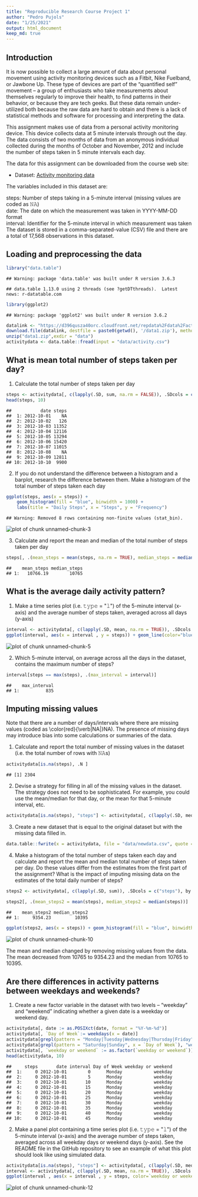 ```yaml
---
title: "Reproducible Research Course Project 1"
author: "Pedro Pujols"
date: "1/25/2021"
output: html_document
keep_md: true
---
```


## Introduction
It is now possible to collect a large amount of data about personal movement using activity monitoring devices such as a Fitbit, Nike Fuelband, or Jawbone Up. These type of devices are part of the “quantified self” movement – a group of enthusiasts who take measurements about themselves regularly to improve their health, to find patterns in their behavior, or because they are tech geeks. But these data remain under-utilized both because the raw data are hard to obtain and there is a lack of statistical methods and software for processing and interpreting the data.

This assignment makes use of data from a personal activity monitoring device. This device collects data at 5 minute intervals through out the day. The data consists of two months of data from an anonymous individual collected during the months of October and November, 2012 and include the number of steps taken in 5 minute intervals each day.

The data for this assignment can be downloaded from the course web site:

* Dataset: [Activity monitoring data](https://d396qusza40orc.cloudfront.net/repdata%2Fdata%2Factivity.zip) 

The variables included in this dataset are:

steps: Number of steps taking in a 5-minute interval (missing values are coded as 𝙽𝙰) </br>
date: The date on which the measurement was taken in YYYY-MM-DD format </br>
interval: Identifier for the 5-minute interval in which measurement was taken </br>
The dataset is stored in a comma-separated-value (CSV) file and there are a total of 17,568 observations in this dataset. 

## Loading and preprocessing the data


```r
library("data.table")
```

```
## Warning: package 'data.table' was built under R version 3.6.3
```

```
## data.table 1.13.0 using 2 threads (see ?getDTthreads).  Latest news: r-datatable.com
```

```r
library(ggplot2)
```

```
## Warning: package 'ggplot2' was built under R version 3.6.2
```

```r
datalink <- "https://d396qusza40orc.cloudfront.net/repdata%2Fdata%2Factivity.zip"
download.file(datalink, destfile = paste0(getwd(), '/data1.zip'), method = "curl")
unzip("data1.zip",exdir = "data")
activitydata <- data.table::fread(input = "data/activity.csv")
```
## What is mean total number of steps taken per day?

1. Calculate the total number of steps taken per day


```r
steps <- activitydata[, c(lapply(.SD, sum, na.rm = FALSE)), .SDcols = c("steps"), by = .(date)] 
head(steps, 10)
```

```
##           date steps
##  1: 2012-10-01    NA
##  2: 2012-10-02   126
##  3: 2012-10-03 11352
##  4: 2012-10-04 12116
##  5: 2012-10-05 13294
##  6: 2012-10-06 15420
##  7: 2012-10-07 11015
##  8: 2012-10-08    NA
##  9: 2012-10-09 12811
## 10: 2012-10-10  9900
```

2. If you do not understand the difference between a histogram and a barplot, research the difference between them. Make a histogram of the total number of steps taken each day


```r
ggplot(steps, aes(x = steps)) +
    geom_histogram(fill = "blue", binwidth = 1000) +
    labs(title = "Daily Steps", x = "Steps", y = "Frequency")
```

```
## Warning: Removed 8 rows containing non-finite values (stat_bin).
```

![plot of chunk unnamed-chunk-3](figure/unnamed-chunk-3-1.png)

3. Calculate and report the mean and median of the total number of steps taken per day

```r
steps[, .(mean_steps = mean(steps, na.rm = TRUE), median_steps = median(steps, na.rm = TRUE))]
```

```
##    mean_steps median_steps
## 1:   10766.19        10765
```

## What is the average daily activity pattern?

1. Make a time series plot (i.e. 𝚝𝚢𝚙𝚎 = "𝚕") of the 5-minute interval (x-axis) and the average number of steps taken, averaged across all days (y-axis)


```r
interval <- activitydata[, c(lapply(.SD, mean, na.rm = TRUE)), .SDcols = c("steps"), by = .(interval)] 
ggplot(interval, aes(x = interval , y = steps)) + geom_line(color="blue", size=1) + labs(title = "Avg. Daily Steps", x = "Interval", y = "Avg. Steps per day")
```

![plot of chunk unnamed-chunk-5](figure/unnamed-chunk-5-1.png)

2. Which 5-minute interval, on average across all the days in the dataset, contains the maximum number of steps?


```r
interval[steps == max(steps), .(max_interval = interval)]
```

```
##    max_interval
## 1:          835
```

## Imputing missing values

Note that there are a number of days/intervals where there are missing values (coded as \color{red}{\verb|NA|}NA). The presence of missing days may introduce bias into some calculations or summaries of the data.  

1. Calculate and report the total number of missing values in the dataset (i.e. the total number of rows with 𝙽𝙰s)


```r
activitydata[is.na(steps), .N ]
```

```
## [1] 2304
```

2. Devise a strategy for filling in all of the missing values in the dataset. The strategy does not need to be sophisticated. For example, you could use the mean/median for that day, or the mean for that 5-minute interval, etc.


```r
activitydata[is.na(steps), "steps"] <- activitydata[, c(lapply(.SD, median, na.rm = TRUE)), .SDcols = c("steps")]
```

3. Create a new dataset that is equal to the original dataset but with the missing data filled in.


```r
data.table::fwrite(x = activitydata, file = "data/newdata.csv", quote = FALSE)
```

4. Make a histogram of the total number of steps taken each day and calculate and report the mean and median total number of steps taken per day. Do these values differ from the estimates from the first part of the assignment? What is the impact of imputing missing data on the estimates of the total daily number of steps?


```r
steps2 <- activitydata[, c(lapply(.SD, sum)), .SDcols = c("steps"), by = .(date)] 

steps2[, .(mean_steps2 = mean(steps), median_steps2 = median(steps))]
```

```
##    mean_steps2 median_steps2
## 1:     9354.23         10395
```

```r
ggplot(steps2, aes(x = steps)) + geom_histogram(fill = "blue", binwidth = 1000) + labs(title = "Daily Steps", x = "Steps", y = "Frequency")
```

![plot of chunk unnamed-chunk-10](figure/unnamed-chunk-10-1.png)

The mean and median changed by removing missing values from the data. The mean decreased from 10765 to 9354.23 and the median from 10765 to 10395.

## Are there differences in activity patterns between weekdays and weekends?

1. Create a new factor variable in the dataset with two levels – “weekday” and “weekend” indicating whether a given date is a weekday or weekend day.


```r
activitydata[, date := as.POSIXct(date, format = "%Y-%m-%d")]
activitydata[, `Day of Week`:= weekdays(x = date)]
activitydata[grepl(pattern = "Monday|Tuesday|Wednesday|Thursday|Friday", x = `Day of Week`), "weekday or weekend"] <- "weekday"
activitydata[grepl(pattern = "Saturday|Sunday", x = `Day of Week`), "weekday or weekend"] <- "weekend"
activitydata[, `weekday or weekend` := as.factor(`weekday or weekend`)]
head(activitydata, 10)
```

```
##     steps       date interval Day of Week weekday or weekend
##  1:     0 2012-10-01        0      Monday            weekday
##  2:     0 2012-10-01        5      Monday            weekday
##  3:     0 2012-10-01       10      Monday            weekday
##  4:     0 2012-10-01       15      Monday            weekday
##  5:     0 2012-10-01       20      Monday            weekday
##  6:     0 2012-10-01       25      Monday            weekday
##  7:     0 2012-10-01       30      Monday            weekday
##  8:     0 2012-10-01       35      Monday            weekday
##  9:     0 2012-10-01       40      Monday            weekday
## 10:     0 2012-10-01       45      Monday            weekday
```


2. Make a panel plot containing a time series plot (i.e. 𝚝𝚢𝚙𝚎 = "𝚕") of the 5-minute interval (x-axis) and the average number of steps taken, averaged across all weekday days or weekend days (y-axis). See the README file in the GitHub repository to see an example of what this plot should look like using simulated data.


```r
activitydata[is.na(steps), "steps"] <- activitydata[, c(lapply(.SD, median, na.rm = TRUE)), .SDcols = c("steps")]
interval <- activitydata[, c(lapply(.SD, mean, na.rm = TRUE)), .SDcols = c("steps"), by = .(interval, `weekday or weekend`)] 
ggplot(interval , aes(x = interval , y = steps, color=`weekday or weekend`)) + geom_line() + labs(x = "Interval", y = "Number of steps") + facet_wrap(~`weekday or weekend` , ncol = 1, nrow=2)
```

![plot of chunk unnamed-chunk-12](figure/unnamed-chunk-12-1.png)
